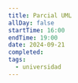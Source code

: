 ```yaml
---
title: Parcial UML
allDay: false
startTime: 16:00
endTime: 19:00
date: 2024-09-21
completed: 
tags:
  - universidad
---
```

